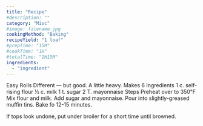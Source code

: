 ```yaml
---
title: "Recipe"
#description: ""
category: "Misc"
#image: filename.jpg
cookingMethod: "Baking"
recipeYield: "1 loaf"
#prepTime: "15M"
#cookTime: "1H"
#totalTime: "1H15M"
ingredients:
  - "ingredient"
---
```


Easy Rolls
Different — but good. A little heavy. Makes 6
Ingredients
1 c. self-rising flour
½ c. milk
1 t. sugar
2 T. mayonnaise
Steps
Preheat over to 350℉
Mix flour and milk. Add sugar and mayonnaise.
Pour into slightly-greased muffin tins.
Bake fo 12-15 minutes.


If tops look undone, put under broiler for a short time until browned.
